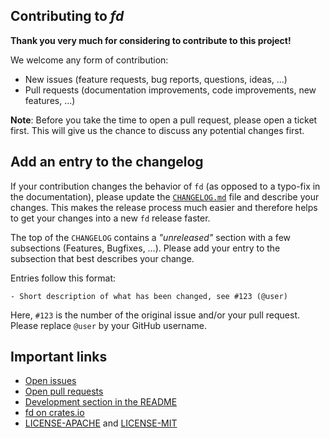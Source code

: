 ## Contributing to *fd*

**Thank you very much for considering to contribute to this project!**

We welcome any form of contribution:

  * New issues (feature requests, bug reports, questions, ideas, ...)
  * Pull requests (documentation improvements, code improvements, new features, ...)

**Note**: Before you take the time to open a pull request, please open a ticket first. This will
give us the chance to discuss any potential changes first.

## Add an entry to the changelog

If your contribution changes the behavior of `fd` (as opposed to a typo-fix
in the documentation), please update the [`CHANGELOG.md`](CHANGELOG.md) file
and describe your changes. This makes the release process much easier and
therefore helps to get your changes into a new `fd` release faster.

The top of the `CHANGELOG` contains a *"unreleased"* section with a few
subsections (Features, Bugfixes, …). Please add your entry to the subsection
that best describes your change.

Entries follow this format:
```
- Short description of what has been changed, see #123 (@user)
```
Here, `#123` is the number of the original issue and/or your pull request.
Please replace `@user` by your GitHub username.

## Important links

  * [Open issues](https://github.com/sharkdp/fd/issues)
  * [Open pull requests](https://github.com/sharkdp/fd/pulls)
  * [Development section in the README](https://github.com/sharkdp/fd#development)
  * [fd on crates.io](https://crates.io/crates/fd-find)
  * [LICENSE-APACHE](https://github.com/sharkdp/fd/blob/master/LICENSE-APACHE) and [LICENSE-MIT](https://github.com/sharkdp/fd/blob/master/LICENSE-MIT)
